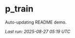 # p_train

Auto-updating README demo.

<!--START_SECTION:status-->
_Last run: 2025-08-27 05:19 UTC_
<!--END_SECTION:status-->





































































































































































